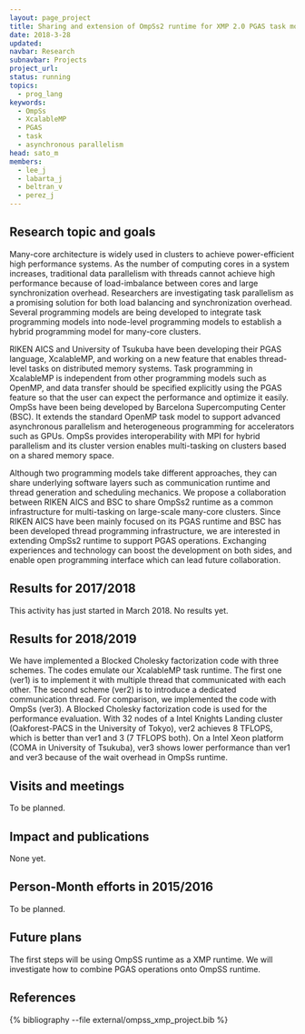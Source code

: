 ```yaml
---
layout: page_project
title: Sharing and extension of OmpSs2 runtime for XMP 2.0 PGAS task model
date: 2018-3-28
updated: 
navbar: Research
subnavbar: Projects
project_url:
status: running
topics:
  - prog_lang
keywords:
  - OmpSs
  - XcalableMP
  - PGAS
  - task
  - asynchronous parallelism
head: sato_m
members:
  - lee_j
  - labarta_j
  - beltran_v
  - perez_j
---
```


## Research topic and goals

Many-core architecture is widely used in clusters to achieve power-efficient high performance systems. As the number of computing cores in a system increases, traditional data parallelism with threads cannot achieve high performance because of load-imbalance between cores and large synchronization overhead. Researchers are investigating task parallelism as a promising solution for both load balancing and synchronization overhead. Several programming models are being developed to integrate task programming models into node-level programming models to establish a hybrid programming model for many-core clusters.

RIKEN AICS and University of Tsukuba have been developing their PGAS language, XcalableMP, and working on a new feature that enables thread-level tasks on distributed memory systems. Task programming in XcalableMP is independent from other programming models such as OpenMP, and data transfer should be specified explicitly using the PGAS feature so that the user can expect the performance and optimize it easily.
OmpSs have been being developed by Barcelona Supercomputing Center (BSC). It extends the standard OpenMP task model to support advanced asynchronous parallelism and heterogeneous programming for accelerators such as GPUs. OmpSs provides interoperability with MPI for hybrid parallelism and its cluster version enables multi-tasking on clusters based on a shared memory space.

Although two programming models take different approaches, they can share underlying software layers such as communication runtime and thread generation and scheduling mechanics. We propose a collaboration between RIKEN AICS and BSC to share OmpSs2 runtime as a common infrastructure for multi-tasking on large-scale many-core clusters. Since RIKEN AICS have been mainly focused on its PGAS runtime and BSC has been developed thread programming infrastructure, we are interested in extending OmpSs2 runtime to support PGAS operations. Exchanging experiences and technology can boost the development on both sides, and enable open programming interface which can lead future collaboration.

## Results for 2017/2018

This activity has just started in March 2018. No results yet.

## Results for 2018/2019

We have implemented a Blocked Cholesky factorization code with three schemes. The codes emulate our XcalableMP task runtime. The first one (ver1) is to implement it with multiple thread that communicated with each other. The second scheme (ver2) is to introduce a dedicated communication thread. For comparison, we implemented the code with OmpSs (ver3). A Blocked Cholesky factorization code is used for the performance evaluation. With 32 nodes of a Intel Knights Landing cluster (Oakforest-PACS in the University of Tokyo), ver2 achieves 8 TFLOPS, which is better than ver1 and 3 (7 TFLOPS both). On a Intel Xeon platform (COMA in University of Tsukuba), ver3 shows lower performance than ver1 and ver3 because of the wait overhead in OmpSs runtime.

## Visits and meetings

To be planned.

## Impact and publications

None yet.

## Person-Month efforts in 2015/2016

To be planned.

## Future plans

The first steps will be using OmpSS runtime as a XMP runtime. 
We will investigate how to combine PGAS operations onto OmpSS runtime.

## References

{% bibliography --file external/ompss_xmp_project.bib %}
